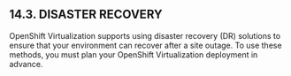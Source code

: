 ## 14.3. DISASTER RECOVERY

OpenShift Virtualization supports using disaster recovery (DR) solutions to ensure that your environment can recover after a site outage. To use these methods, you must plan your OpenShift Virtualization deployment in advance.

